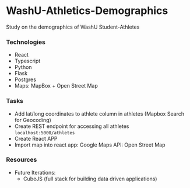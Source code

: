 # WashU-Athletics-Demographics
Study on the demographics of WashU Student-Athletes

### Technologies
- React
- Typescript
- Python
- Flask
- Postgres
- Maps: MapBox + Open Street Map

### Tasks
- Add lat/long coordinates to athlete column in athletes (Mapbox Search for Geocoding)
- Create REST endpoint for accessing all athletes `localhost:5000/athletes`
- Create React APP
- Import map into react app: Google Maps API: Open Street Map

### Resources

- Future Iterations: 
    - CubeJS (full stack for building data driven applications)
